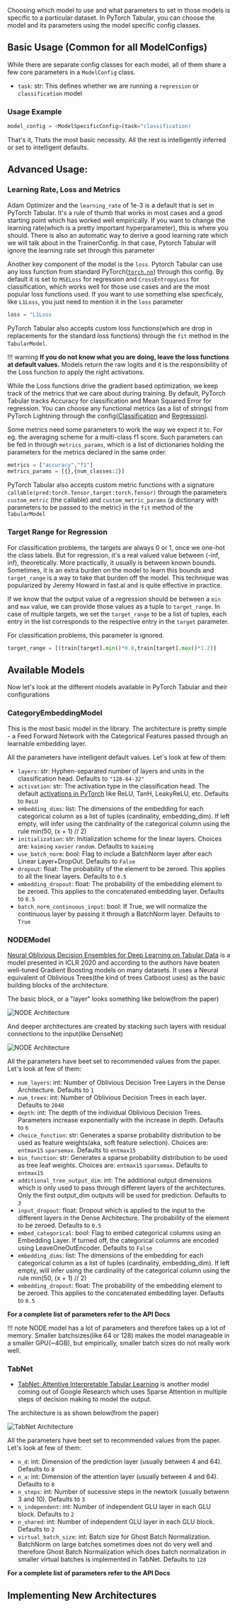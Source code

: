 Choosing which model to use and what parameters to set in those models is specific to a particular dataset. In PyTorch Tabular, you can choose the model and its parameters using the model specific config classes.

## Basic Usage (Common for all ModelConfigs)

While there are separate config classes for each model, all of them share a few core parameters in a `ModelConfig` class.

-   `task`: str: This defines whether we are running a `regression` or `classification` model

### Usage Example
```python
model_config = <ModelSpecificConfig>(task="classification)
```
That's it, Thats the most basic necessity. All the rest is intelligently inferred or set to intelligent defaults.
## Advanced Usage:

### Learning Rate, Loss and Metrics
Adam Optimizer and the `learning_rate` of 1e-3 is a default that is set in PyTorch Tabular. It's a rule of thumb that works in most cases and a good starting point which has worked well empirically. If you want to change the learning rate(which is a pretty important hyperparameter), this is where you should. There is also an automatic way to derive a good learning rate which we will talk about in the TrainerConfig. In that case, Pytorch Tabular will ignore the learning rate set through this parameter

Another key component of the model is the `loss`. Pytorch Tabular can use any loss function from standard PyTorch([`torch.nn`](https://pytorch.org/docs/stable/nn.html#loss-functions)) through this config. By default it is set to `MSELoss` for regression and `CrossEntropyLoss` for classification, which works well for those use cases and are the most popular loss functions used. If you want to use something else specficaly, like `L1Loss`, you just need to mention it in the `loss` parameter

```python
loss = "L1Loss
```
PyTorch Tabular also accepts custom loss functions(which are drop in replacements for the standard loss functions) through the `fit` method in the `TabularModel`.

!!! warning 
    **If you do not know what you are doing, leave the loss functions at default values.** Models return the raw logits and it is the responsibility of the Loss function to apply the right activations.

While the Loss functions drive the gradient based optimization, we keep track of the metrics that we care about during training. By default, PyTorch Tabular tracks Accuracy for classification and Mean Squared Error for regression. You can choose any functional metrics (as a list of strings) from PyTorch Lightning through the config([Classification](https://pytorch-lightning.readthedocs.io/en/latest/metrics.html#functional-metrics-classification) and [Regression](https://pytorch-lightning.readthedocs.io/en/latest/metrics.html#functional-metrics-regression)).

Some metrics need some parameters to work the way we expect it to. For eg. the averaging scheme for a multi-class f1 score. Such parameters can be fed in through `metrics_params`, which is a list of dictionaries holding the parameters for the metrics declared in the same order.

```python
metrics = ["accuracy","f1"]
metrics_params = [{},{num_classes:2}]
```
PyTorch Tabular also accepts custom metric functions with a signature `callable(pred:torch.Tensor,target:torch.Tensor)` through the parameters `custom_metric` (the callable) and `custom_metric_params` (a dictionary with parameters to be passed to the metric) in the `fit` method of the `TabularModel`

### Target Range for Regression
For classification problems, the targets are always 0 or 1, once we one-hot the class labels. But for regression, it's a real valued value between (-inf, inf), theoretically. More practically, it usually is between known bounds. Sometimes, it is an extra burden on the model to learn this bounds and `target_range` is a way to take that burden off the model. This technique was popularized by Jeremy Howard in fast.ai and is quite effective in practice.

If we know that the output value of a regression should be between a `min` and `max` value, we can provide those values as a tuple to `target_range`. In case of multiple targets, we set the `target_range` to be a list of tuples, each entry in the list corresponds to the respective entry in the `target` parameter.

For classification problems, this parameter is ignored.
```python
target_range = [(train[target].min()*0.8,train[target].max()*1.2)]
```

## Available Models

Now let's look at the different models available in PyTorch Tabular and their configurations

### CategoryEmbeddingModel

This is the most basic model in the library. The architecture is pretty simple - a Feed Forward Network with the Categorical Features passed through an learnable embedding layer.

All the parameters have intelligent default values. Let's look at few of them:

-   `layers`: str: Hyphen-separated number of layers and units in the classification head. Defaults to `"128-64-32"`
-   `activation`: str: The activation type in the classification head. The default [activations in PyTorch](https://pytorch.org/docs/stable/nn.html#non-linear-activations-weighted-sum-nonlinearity) like ReLU, TanH, LeakyReLU, etc. Defaults to `ReLU`
-   `embedding_dims`: list: The dimensions of the embedding for each categorical column as a list of tuples (cardinality, embedding_dim). If left empty, will infer using the cardinality of the categorical column using the rule min(50, (x + 1) // 2)
-   `initialization`: str: Initialization scheme for the linear layers. Choices are: `kaiming` `xavier` `random`. Defaults to `kaiming`
-   `use_batch_norm`: bool: Flag to include a BatchNorm layer after each Linear Layer+DropOut. Defaults to `False`
-   `dropout`: float: The probability of the element to be zeroed. This applies to all the linear layers. Defaults to `0.5`
-   `embedding_dropout`: float: The probability of the embedding element to be zeroed. This applies to the concatenated embedding layer. Defaults to `0.5`
-   `batch_norm_continuous_input`: bool: If True, we will normalize the continuous layer by passing it through a BatchNorm layer. Defaults to `True`


### NODEModel

[Neural Oblivious Decision Ensembles for Deep Learning on Tabular Data](https://arxiv.org/abs/1909.06312) is a model presented in ICLR 2020 and according to the authors have beaten well-tuned Gradient Boosting models on many datasets. It uses a Neural equivalent of Oblivious Trees(the kind of trees Catboost uses) as the basic building blocks of the architecture.

The basic block, or a "layer" looks something like below(from the paper)

![NODE Architecture](imgs/node_arch.png)

And deeper architectures are created by stacking such layers with residual connections to the input(like DenseNet)

![NODE Architecture](imgs/node_dense_arch.png)

All the parameters have beet set to recommended values from the paper. Let's look at few of them:

-   `num_layers`: int: Number of Oblivious Decision Tree Layers in the Dense Architecture. Defaults to `1`
-   `num_trees`: int: Number of Oblivious Decision Trees in each layer. Defaults to `2048`
-   `depth`: int: The depth of the individual Oblivious Decision Trees. Parameters increase exponentially with the increase in depth. Defaults to `6`
-   `choice_function`: str: Generates a sparse probability distribution to be used as feature weights(aka, soft feature selection). Choices are: `entmax15` `sparsemax`. Defaults to `entmax15`
-   `bin_function`: str: Generates a sparse probability distribution to be used as tree leaf weights. Choices are: `entmax15` `sparsemax`. Defaults to `entmax15`
-   `additional_tree_output_dim`: int: The additional output dimensions which is only used to pass through different layers of the architectures. Only the first output_dim outputs will be used for prediction. Defaults to `3`
-   `input_dropout`: float: Dropout which is applied to the input to the different layers in the Dense Architecture. The probability of the element to be zeroed. Defaults to `0.5`
-   `embed_categorical`: bool: Flag to embed categorical columns using an Embedding Layer. If turned off, the categorical columns are encoded using LeaveOneOutEncoder. Defaults to `False`
-   `embedding_dims`: list: The dimensions of the embedding for each categorical column as a list of tuples (cardinality, embedding_dim). If left empty, will infer using the cardinality of the categorical column using the rule min(50, (x + 1) // 2)
-   `embedding_dropout`: float: The probability of the embedding element to be zeroed. This applies to the concatenated embedding layer. Defaults to `0.5`

**For a complete list of parameters refer to the API Docs**

!!! note
    NODE model has a lot of parameters and therefore takes up a lot of memory. Smaller batchsizes(like 64 or 128) makes the model manageable in a smaller GPU(~4GB), but empirically, smaller batch sizes do not really work well.

### TabNet

* [TabNet: Attentive Interpretable Tabular Learning](https://arxiv.org/abs/1908.07442) is another model coming out of Google Research which uses Sparse Attention in multiple steps of decision making to model the output.

The architecture is as shown below(from the paper)

![TabNet Architecture](imgs/tabnet_architecture.png)

All the parameters have beet set to recommended values from the paper. Let's look at few of them:

-   `n_d`: int: Dimension of the prediction layer (usually between 4 and 64). Defaults to `8`
-   `n_a`: int: Dimension of the attention layer (usually between 4 and 64). Defaults to `8`
-   `n_steps`: int: Number of sucessive steps in the newtork (usually betwenn 3 and 10). Defaults to `3`
-   `n_independent`: int: Number of independent GLU layer in each GLU block. Defaults to `2`
-   `n_shared`: int: Number of independent GLU layer in each GLU block. Defaults to `2`
-   `virtual_batch_size`: int: Batch size for Ghost Batch Normalization. BatchNorm on large batches sometimes does not do very well and therefore Ghost Batch Normalization which does batch normalization in smaller virtual batches is implemented in TabNet. Defaults to `128`

**For a complete list of parameters refer to the API Docs**

## Implementing New Architectures

